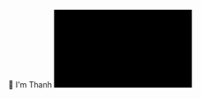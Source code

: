 👋 I'm Thanh
<img src="https://github.com/thanhlam-attt/thanhlam-attt/blob/main/whoami.gif" alt="whoami" width="250" />
